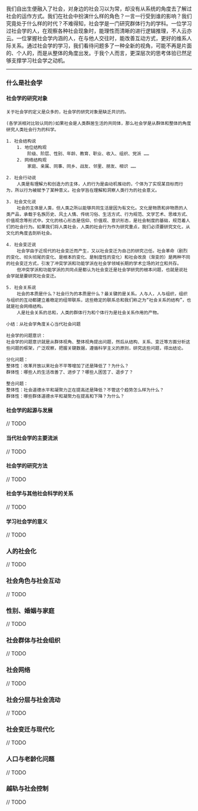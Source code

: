

   我们自出生便融入了社会，对身边的社会习以为常，却没有从系统的角度去了解过社会的运作方式。我们在社会中扮演什么样的角色？一言一行受到谁的影响？我们究竟处于什么样的时代？不难得知，社会学是一门研究群体行为的学科。一位学习过社会学的人，在观察各种社会现象时，能理性而清晰的进行逻辑推理，不人云亦云。一位掌握社会学内涵的人，在与他人交往时，能改善互动方式，更好的维系人际关系。通过社会学的学习，我们看待问题多了一种全新的视角，可能不再是片面的、个人的，而是从整体的角度出发。于我个人而言，更深层次的思考体验已然足够支撑学习社会学之动机。
<hr>

### 什么是社会学

#### 社会学的研究对象

	关于社会学的定义是众多的，社会学的研究对象是缺乏共识的。

	(各学派相对比较认同的)如果社会是人类群居生活的共同体，那么社会学是从群体和整体的角度研究人类社会行为的科学。

	1. 社会结构说
		1. 地位结构观
			阶级、阶层、性别、年龄、教育、职业、收入、组织、党派 ……
		2. 网络结构观
			家庭、亲属、同事、同乡、战友、邻里、朋友、相识 ……

	2. 社会行动说
		人类是有理解力和创造力的主体，人的行为是由动机推动的，个体为了实现某目标而行为，所以行为被赋予了某种意义。社会学旨在理解和洞察人类行为的社会意义。

	3. 社会文化说
		社会的主体是人类，但人类之所以能够共同生活是因为有文化。文化是物质和非物质的人类产品，承载于名族历史、风土人情、传统习俗、生活方式、行为规范、文学艺术、思维方式、价值观念等形式中。文化的核心形态是信仰、价值观、意识形态，是社会制度的基础，规范着人们的社会行为。如果我们将人类社会，人类的社会行为作为研究重点，我们必须要研究文化，从文化的角度去剖析社会。

	4. 社会变迁说
		社会学由于近现代的社会变迁而产生，又以社会变迁为自己的研究己任。社会革命（剧烈的变化、彻头彻尾的变化、是根本的变化、是制度性的变化）和社会改良（渐变的）是两种不同的社会变迁方式，引发了冲突学派和功能学派在社会学领域长期的学术立场的对立和共存。		
		但冲突学派和功能学派的共同点是都认为社会变迁是社会学研究的根本问题，也就是说社会学就是要研究社会变迁。

	5. 社会关系说
		社会的本质是什么？社会行为的本质是什么？最关键的是关系。人与人，人与组织，组织与组织的互动都建立着稳定的纽带联系，这些稳定的联系总和我们称之为“社会关系的结构”，也就是社会网络结构。
		人是社会关系的总和，人类的群体行为和个体行为是社会关系作用的产物。

	小结：从社会学角度关心当代社会问题
	
	社会学的问题意识：		
	社会学的问题意识就是从群体视角、整体视角提出问题，然后从结构、关系、变迁等方面分析这些问题的框架，广泛观察，把握关键数据，遵循科学主义的原则，研究这些问题，得出结论。
	
	分化问题：		
	整体性：改革开放以来社会不平等增加了还是降低了？为什么？
	群体性：哪些人的生活改善了、进步了？哪些人困苦了、退步了？
	
	整合问题：		
	整体性：社会道德水平和凝聚力正在提高还是降低？不管这个趋势怎么样为什么？
	群体性：哪些群体道德水平和凝聚力在提高和下降？为什么？

#### 社会学的起源与发展

// TODO 

#### 当代社会学的主要流派

// TODO 

#### 社会学的研究方法

// TODO 

#### 社会学与其他社会科学的关系

// TODO 

#### 学习社会学的意义

// TODO 

### 人的社会化

// TODO 

### 社会角色与社会互动

// TODO 

### 性别、婚姻与家庭

// TODO 

### 社会群体与社会组织

// TODO 

### 社会网络

// TODO 

### 社会分层与社会流动

// TODO 

### 社会变迁与现代化

// TODO 

### 人口与老龄化问题

// TODO 

### 越轨与社会控制

// TODO 
